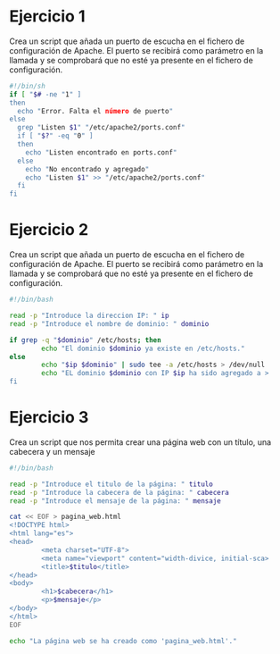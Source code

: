 
# Ejercicio 1
Crea un script que añada un puerto de escucha en el fichero de configuración de Apache. 
El puerto se recibirá como parámetro en la llamada y se comprobará que no esté ya presente en el fichero de configuración.

```sh
#!/bin/sh
if [ "$# -ne "1" ]
then
  echo "Error. Falta el número de puerto"
else
  grep "Listen $1" "/etc/apache2/ports.conf"
  if [ "$?" -eq "0" ]
  then
    echo "Listen encontrado en ports.conf"
  else
    echo "No encontrado y agregado"
    echo "Listen $1" >> "/etc/apache2/ports.conf"
  fi
fi
```

# Ejercicio 2
Crea un script que añada un puerto de escucha en el fichero de configuración de Apache. 
El puerto se recibirá como parámetro en la llamada y se comprobará que no esté ya presente en el fichero de configuración.

```sh
#!/bin/bash

read -p "Introduce la direccion IP: " ip
read -p "Introduce el nombre de dominio: " dominio

if grep -q "$dominio" /etc/hosts; then
        echo "El dominio $dominio ya existe en /etc/hosts."
else
        echo "$ip $dominio" | sudo tee -a /etc/hosts > /dev/null
        echo "EL dominio $dominio con IP $ip ha sido agregado a >
fi
```
# Ejercicio 3
Crea un script que nos permita crear una página web con un título, una cabecera y un mensaje
```sh
#!/bin/bash

read -p "Introduce el titulo de la página: " titulo
read -p "Introduce la cabecera de la página: " cabecera
read -p "Introduce el mensaje de la página: " mensaje

cat << EOF > pagina_web.html
<!DOCTYPE html>
<html lang="es">
<head>
        <meta charset="UTF-8">
        <meta name="viewport" content="width-divice, initial-sca>
        <title>$titulo</title>
</head>
<body>
        <h1>$cabecera</h1>
        <p>$mensaje</p>
</body>
</html>
EOF

echo "La página web se ha creado como 'pagina_web.html'."

```

